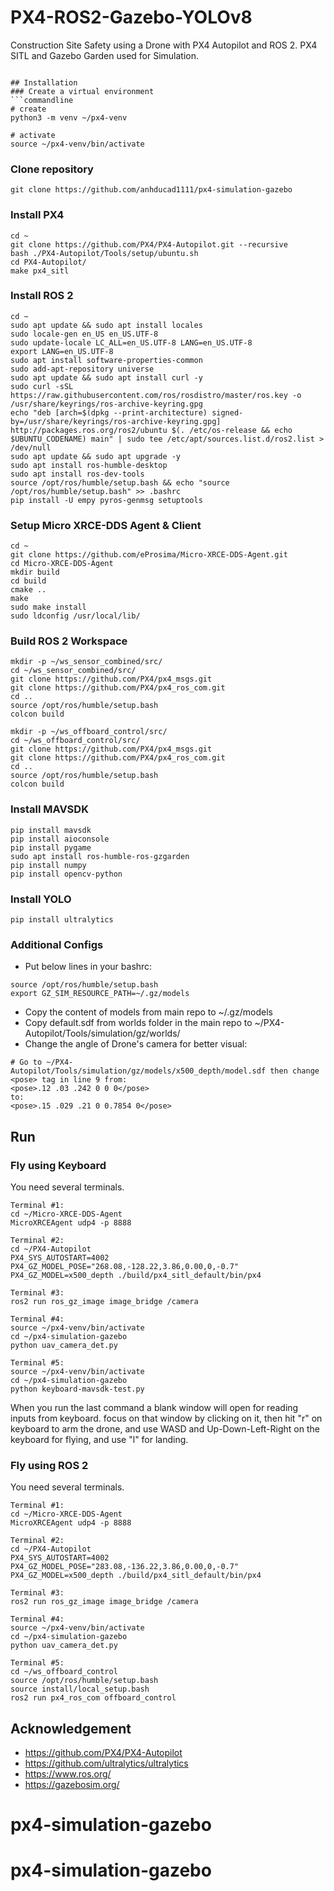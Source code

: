# PX4-ROS2-Gazebo-YOLOv8
Construction Site Safety using a Drone with PX4 Autopilot and ROS 2. PX4 SITL and Gazebo Garden used for Simulation.
```

## Installation
### Create a virtual environment
```commandline
# create
python3 -m venv ~/px4-venv

# activate
source ~/px4-venv/bin/activate
```
### Clone repository
```commandline
git clone https://github.com/anhducad1111/px4-simulation-gazebo
```
### Install PX4
```commandline
cd ~
git clone https://github.com/PX4/PX4-Autopilot.git --recursive
bash ./PX4-Autopilot/Tools/setup/ubuntu.sh
cd PX4-Autopilot/
make px4_sitl
```
### Install ROS 2
```commandline
cd ~
sudo apt update && sudo apt install locales
sudo locale-gen en_US en_US.UTF-8
sudo update-locale LC_ALL=en_US.UTF-8 LANG=en_US.UTF-8
export LANG=en_US.UTF-8
sudo apt install software-properties-common
sudo add-apt-repository universe
sudo apt update && sudo apt install curl -y
sudo curl -sSL https://raw.githubusercontent.com/ros/rosdistro/master/ros.key -o /usr/share/keyrings/ros-archive-keyring.gpg
echo "deb [arch=$(dpkg --print-architecture) signed-by=/usr/share/keyrings/ros-archive-keyring.gpg] http://packages.ros.org/ros2/ubuntu $(. /etc/os-release && echo $UBUNTU_CODENAME) main" | sudo tee /etc/apt/sources.list.d/ros2.list > /dev/null
sudo apt update && sudo apt upgrade -y
sudo apt install ros-humble-desktop
sudo apt install ros-dev-tools
source /opt/ros/humble/setup.bash && echo "source /opt/ros/humble/setup.bash" >> .bashrc
pip install -U empy pyros-genmsg setuptools
```
### Setup Micro XRCE-DDS Agent & Client
```commandline
cd ~
git clone https://github.com/eProsima/Micro-XRCE-DDS-Agent.git
cd Micro-XRCE-DDS-Agent
mkdir build
cd build
cmake ..
make
sudo make install
sudo ldconfig /usr/local/lib/
```
### Build ROS 2 Workspace
```commandline
mkdir -p ~/ws_sensor_combined/src/
cd ~/ws_sensor_combined/src/
git clone https://github.com/PX4/px4_msgs.git
git clone https://github.com/PX4/px4_ros_com.git
cd ..
source /opt/ros/humble/setup.bash
colcon build

mkdir -p ~/ws_offboard_control/src/
cd ~/ws_offboard_control/src/
git clone https://github.com/PX4/px4_msgs.git
git clone https://github.com/PX4/px4_ros_com.git
cd ..
source /opt/ros/humble/setup.bash
colcon build
```
### Install MAVSDK
```commandline
pip install mavsdk
pip install aioconsole
pip install pygame
sudo apt install ros-humble-ros-gzgarden
pip install numpy
pip install opencv-python
```
### Install YOLO
```commandline
pip install ultralytics
```
### Additional Configs
- Put below lines in your bashrc:
```commandline
source /opt/ros/humble/setup.bash
export GZ_SIM_RESOURCE_PATH=~/.gz/models
```
- Copy the content of models from main repo to ~/.gz/models
- Copy default.sdf from worlds folder in the main repo to ~/PX4-Autopilot/Tools/simulation/gz/worlds/
- Change the angle of Drone's camera for better visual:
```commandline
# Go to ~/PX4-Autopilot/Tools/simulation/gz/models/x500_depth/model.sdf then change <pose> tag in line 9 from:
<pose>.12 .03 .242 0 0 0</pose>
to:
<pose>.15 .029 .21 0 0.7854 0</pose>
```

## Run
### Fly using Keyboard
You need several terminals.
```commandline
Terminal #1:
cd ~/Micro-XRCE-DDS-Agent
MicroXRCEAgent udp4 -p 8888

Terminal #2:
cd ~/PX4-Autopilot
PX4_SYS_AUTOSTART=4002 PX4_GZ_MODEL_POSE="268.08,-128.22,3.86,0.00,0,-0.7" PX4_GZ_MODEL=x500_depth ./build/px4_sitl_default/bin/px4

Terminal #3:
ros2 run ros_gz_image image_bridge /camera

Terminal #4:
source ~/px4-venv/bin/activate
cd ~/px4-simulation-gazebo
python uav_camera_det.py

Terminal #5:
source ~/px4-venv/bin/activate
cd ~/px4-simulation-gazebo
python keyboard-mavsdk-test.py
```
When you run the last command a blank window will open for reading inputs from keyboard. focus on that window by clicking on it, then hit "r" on keyboard to arm the drone, and use WASD and Up-Down-Left-Right on the keyboard for flying, and use "l" for landing.

### Fly using ROS 2
You need several terminals.
```commandline
Terminal #1:
cd ~/Micro-XRCE-DDS-Agent
MicroXRCEAgent udp4 -p 8888

Terminal #2:
cd ~/PX4-Autopilot
PX4_SYS_AUTOSTART=4002 PX4_GZ_MODEL_POSE="283.08,-136.22,3.86,0.00,0,-0.7" PX4_GZ_MODEL=x500_depth ./build/px4_sitl_default/bin/px4

Terminal #3:
ros2 run ros_gz_image image_bridge /camera

Terminal #4:
source ~/px4-venv/bin/activate
cd ~/px4-simulation-gazebo
python uav_camera_det.py

Terminal #5:
cd ~/ws_offboard_control
source /opt/ros/humble/setup.bash
source install/local_setup.bash
ros2 run px4_ros_com offboard_control
```

## Acknowledgement
- https://github.com/PX4/PX4-Autopilot
- https://github.com/ultralytics/ultralytics
- https://www.ros.org/
- https://gazebosim.org/
# px4-simulation-gazebo
# px4-simulation-gazebo
